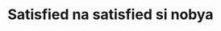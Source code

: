 ---
layout: post
title: Satisfied na satisfied si nobya
duration: '09:29'
view: 188
rate: 2
video: 'https://flashservice.xvideos.com/embedframe/16939829'
category: 
 - pinay
 - beautiful
tags: 
 - pinay-sex
 - nagparaos
 - nene
 - mokong
 - fucked
 - jackpot
 - flawless
 - hotel
priority: 0.9
changefreq: daily
---
